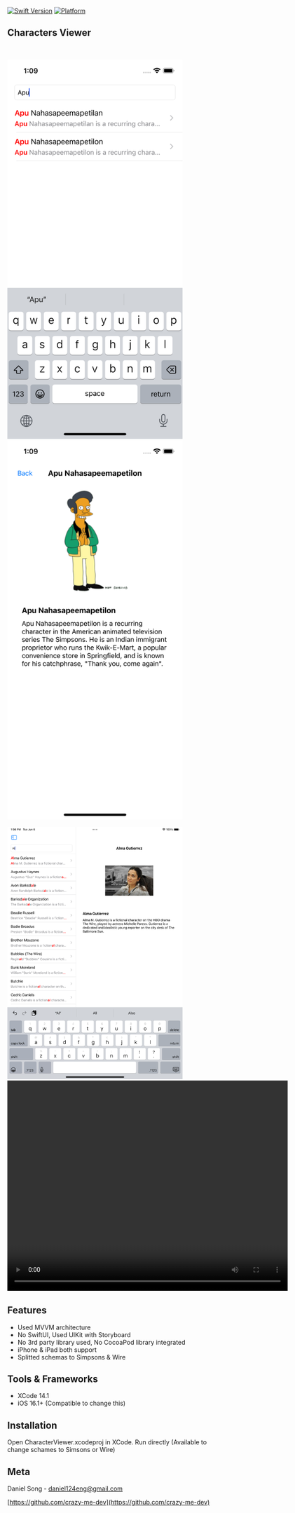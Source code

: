 [![Swift Version][swift-image]][swift-url]
[![Platform](https://img.shields.io/cocoapods/p/LFAlertController.svg?style=flat)](http://cocoapods.org/pods/LFAlertController)

## Characters Viewer
<br />
<p align="row">
<img src= "simpson-iphone1.png" width="400" >
<img src= "simpson-iphone2.png" width="400" >
</p>
<img src= "wire-ipad.png" width="400" >
<br />
<video width="640" height="480" controls>
  <source src="CharacterViewerIOSDemo.mp4" type="video/mp4">
</video>

## Features

- Used MVVM architecture
- No SwiftUI, Used UIKit with Storyboard
- No 3rd party library used, No CocoaPod library integrated
- iPhone & iPad both support
- Splitted schemas to Simpsons & Wire

## Tools & Frameworks

- XCode 14.1
- iOS 16.1+ (Compatible to change this)

## Installation

Open CharacterViewer.xcodeproj in XCode.
Run directly (Available to change schames to Simsons or Wire)

## Meta

Daniel Song - daniel124eng@gmail.com

[https://github.com/crazy-me-dev](https://github.com/crazy-me-dev)

[swift-image]:https://img.shields.io/badge/swift-5.0-orange.svg
[swift-url]: https://swift.org/
[codebeat-image]: https://codebeat.co/badges/c19b47ea-2f9d-45df-8458-b2d952fe9dad
[codebeat-url]: https://codebeat.co/projects/github-com-vsouza-awesomeios-com